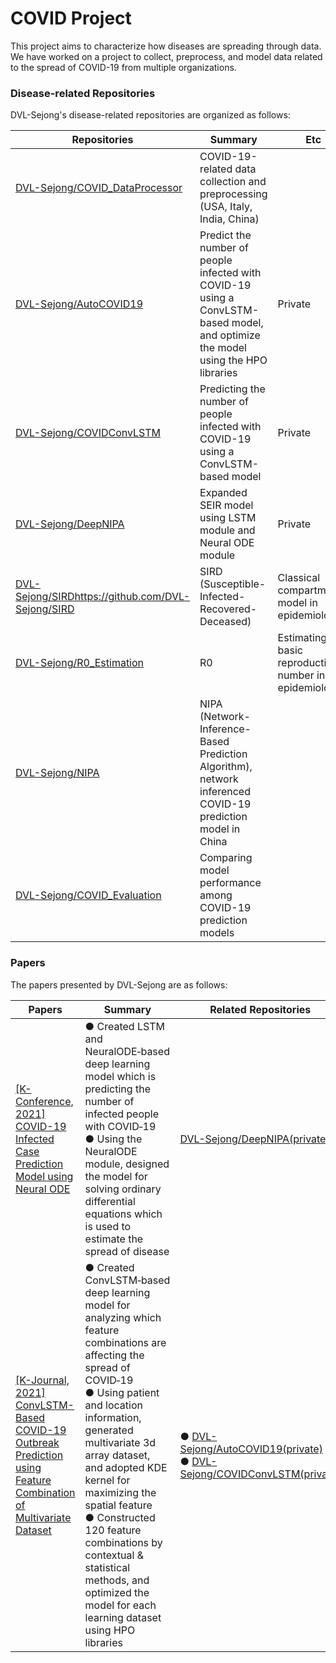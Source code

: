 # COVID Project

This project aims to characterize how diseases are spreading through data. We have worked on a project to collect, preprocess, and model data related to the spread of COVID-19 from multiple organizations.



### Disease-related Repositories

DVL-Sejong's disease-related repositories are organized as follows:

| Repositories                                                 | Summary                                                      | Etc                                                  |
| ------------------------------------------------------------ | ------------------------------------------------------------ | ---------------------------------------------------- |
| [DVL-Sejong/COVID_DataProcessor](https://github.com/DVL-Sejong/COVID_DataProcessor) | COVID-19-related data collection and preprocessing (USA, Italy, India, China) |                                                      |
| [DVL-Sejong/AutoCOVID19](https://github.com/DVL-Sejong/AutoCOVID19) | Predict the number of people infected with COVID-19 using a ConvLSTM-based model, and optimize the model using the HPO libraries | Private                                              |
| [DVL-Sejong/COVIDConvLSTM](https://github.com/DVL-Sejong/COVIDConvLSTM) | Predicting the number of people infected with COVID-19 using a ConvLSTM-based model | Private                                              |
| [DVL-Sejong/DeepNIPA](https://github.com/DVL-Sejong/DeepNIPA) | Expanded SEIR model using LSTM module and Neural ODE module  | Private                                              |
| [DVL-Sejong/SIRD]()https://github.com/DVL-Sejong/SIRD        | SIRD (Susceptible-Infected-Recovered-Deceased)               | Classical compartmental model in epidemiology        |
| [DVL-Sejong/R0_Estimation](https://github.com/DVL-Sejong/R0_Estimation) | R0                                                           | Estimating basic reproduction number in epidemiology |
| [DVL-Sejong/NIPA](https://github.com/DVL-Sejong/NIPA)        | NIPA (Network-Inference-Based Prediction Algorithm), network inferenced COVID-19 prediction model in China |                                                      |
| [DVL-Sejong/COVID_Evaluation](https://github.com/DVL-Sejong/COVID_Evaluation) | Comparing model performance among COVID-19 prediction models |                                                      |



### Papers

The papers presented by DVL-Sejong are as follows:

| Papers                                                       | Summary                                                      | Related Repositories                                         |
| ------------------------------------------------------------ | ------------------------------------------------------------ | ------------------------------------------------------------ |
| [[K-Conference, 2021] COVID-19 Infected Case Prediction Model using Neural ODE](https://www.dbpia.co.kr/journal/articleDetail?nodeId=NODE10583048) | ● Created LSTM and NeuralODE‑based deep learning model which is predicting the number of infected people with COVID‑19<br/>● Using the NeuralODE module, designed the model for solving ordinary differential equations which is used to estimate the spread of disease | [DVL-Sejong/DeepNIPA(private)](https://github.com/DVL-Sejong/DeepNIPA) |
| [[K-Journal, 2021] ConvLSTM-Based COVID-19 Outbreak Prediction using Feature Combination of Multivariate Dataset](https://www.dbpia.co.kr/Journal/articleDetail?nodeId=NODE10545774) | ● Created ConvLSTM‑based deep learning model for analyzing which feature combinations are affecting the spread of COVID‑19<br/>● Using patient and location information, generated multivariate 3d array dataset, and adopted KDE kernel for maximizing the spatial feature<br/>● Constructed 120 feature combinations by contextual & statistical methods, and optimized the model for each learning dataset using HPO libraries | ● [DVL-Sejong/AutoCOVID19(private)](https://github.com/DVL-Sejong/AutoCOVID19)<br/>● [DVL-Sejong/COVIDConvLSTM(private)](https://github.com/DVL-Sejong/COVIDConvLSTM) |

